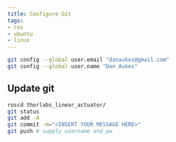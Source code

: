 ```yaml
---
title: Configure Git
tags:
- ros
- ubuntu
- linux
---
```


```bash
git config --global user.email "danaukes@gmail.com"
git config --global user.name "Dan Aukes"
```

## Update git

```bash
roscd thorlabs_linear_actuator/
git status
git add -A
git commit -m="<INSERT YOUR MESSAGE HERE>"
git push # supply username and pw
```
